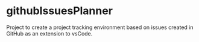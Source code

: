 # githubIssuesPlanner
Project to create a project tracking environment based on issues created in GitHub as an extension to vsCode.
